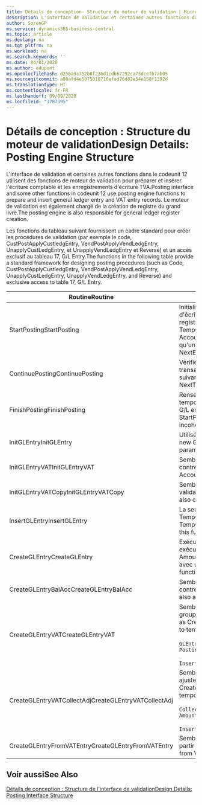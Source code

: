 ```yaml
---
title: Détails de conception- Structure du moteur de validation | Microsoft Docs
description: L'interface de validation et certaines autres fonctions dans le codeunit 12 utilisent des fonctions de moteur de validation pour préparer et insérer l'écriture comptable et les enregistrements d'écriture TVA. Le moteur de validation est également chargé de la création de registre du grand livre.
author: SorenGP
ms.service: dynamics365-business-central
ms.topic: article
ms.devlang: na
ms.tgt_pltfrm: na
ms.workload: na
ms.search.keywords: ''
ms.date: 04/01/2020
ms.author: edupont
ms.openlocfilehash: d256a3c752b8f236d1cdb67292ca73dcefb7ab05
ms.sourcegitcommit: a80afd4e5075018716efad76d82a54e158f1392d
ms.translationtype: HT
ms.contentlocale: fr-FR
ms.lasthandoff: 09/09/2020
ms.locfileid: "3787395"
---
```

# <a name="design-details-posting-engine-structure"></a><span data-ttu-id="979a7-104">Détails de conception : Structure du moteur de validation</span><span class="sxs-lookup"><span data-stu-id="979a7-104">Design Details: Posting Engine Structure</span></span>
<span data-ttu-id="979a7-105">L'interface de validation et certaines autres fonctions dans le codeunit 12 utilisent des fonctions de moteur de validation pour préparer et insérer l'écriture comptable et les enregistrements d'écriture TVA.</span><span class="sxs-lookup"><span data-stu-id="979a7-105">Posting interface and some other functions in codeunit 12 use posting engine functions to prepare and insert general ledger entry and VAT entry records.</span></span> <span data-ttu-id="979a7-106">Le moteur de validation est également chargé de la création de registre du grand livre.</span><span class="sxs-lookup"><span data-stu-id="979a7-106">The posting engine is also responsible for general ledger register creation.</span></span>  
  
 <span data-ttu-id="979a7-107">Les fonctions du tableau suivant fournissent un cadre standard pour créer les procédures de validation (par exemple le code, CustPostApplyCustledgEntry, VendPostApplyVendLedgEntry, UnapplyCustLedgEntry, et UnapplyVendLedgEntry et Reverse) et un accès exclusif au tableau 17, G/L Entry.</span><span class="sxs-lookup"><span data-stu-id="979a7-107">The functions in the following table provide a standard framework for designing posting procedures (such as Code, CustPostApplyCustledgEntry, VendPostApplyVendLedgEntry, UnapplyCustLedgEntry, UnapplyVendLedgEntry, and Reverse) and exclusive access to table 17, G/L Entry.</span></span>  
  
|<span data-ttu-id="979a7-108">Routine</span><span class="sxs-lookup"><span data-stu-id="979a7-108">Routine</span></span>|<span data-ttu-id="979a7-109">Désignation</span><span class="sxs-lookup"><span data-stu-id="979a7-109">Description</span></span>|  
|-------------|---------------------------------------|  
|<span data-ttu-id="979a7-110">StartPosting</span><span class="sxs-lookup"><span data-stu-id="979a7-110">StartPosting</span></span>|<span data-ttu-id="979a7-111">Initialise le tampon de validation TempGLEntryBuf, verrouille les tableaix d'écriture comptable et écriture TVA, et initialise la période de comptabilité, le registre de comptabilité et le taux de change.</span><span class="sxs-lookup"><span data-stu-id="979a7-111">Initializes posting buffer TempGLEntryBuf, locks G/L Entry and VAT Entry tables, and initializes Accounting Period, G/L Register, and Exchange Rate.</span></span> <span data-ttu-id="979a7-112">Ne devrait être appelé qu'une fois, alors NextEntryNo est 0.</span><span class="sxs-lookup"><span data-stu-id="979a7-112">Should be called only once, then NextEntryNo is 0.</span></span>|  
|<span data-ttu-id="979a7-113">ContinuePosting</span><span class="sxs-lookup"><span data-stu-id="979a7-113">ContinuePosting</span></span>|<span data-ttu-id="979a7-114">Vérifie et valide la TVA sur encaissement pour le précédent incrément de transaction NextTransactionNo et prépare la validation de la ligne suivante.</span><span class="sxs-lookup"><span data-stu-id="979a7-114">Checks and posts unrealized VAT for previous transaction increment NextTransactionNo and prepares post of next line.</span></span>|  
|<span data-ttu-id="979a7-115">FinishPosting</span><span class="sxs-lookup"><span data-stu-id="979a7-115">FinishPosting</span></span>|<span data-ttu-id="979a7-116">Renseigne la validation en insérant des écritures comptables à partir de tampon temporaire dans le tableau de base de données.</span><span class="sxs-lookup"><span data-stu-id="979a7-116">Completes posting by inserting G/L entries from temporary buffer into database table.</span></span> <span data-ttu-id="979a7-117">Toujours utilisé avec StartPosting.</span><span class="sxs-lookup"><span data-stu-id="979a7-117">Always used together with StartPosting.</span></span> <span data-ttu-id="979a7-118">Vérifie les incohérences.</span><span class="sxs-lookup"><span data-stu-id="979a7-118">Checks for inconsistencies.</span></span>|  
|<span data-ttu-id="979a7-119">InitGLEntry</span><span class="sxs-lookup"><span data-stu-id="979a7-119">InitGLEntry</span></span>|<span data-ttu-id="979a7-120">Utilisé pour lancer la nouvelle écriture comptable pour Gen.</span><span class="sxs-lookup"><span data-stu-id="979a7-120">Used to initialize new G/L entry for Gen.</span></span> <span data-ttu-id="979a7-121">Jnl Line.</span><span class="sxs-lookup"><span data-stu-id="979a7-121">Jnl Line.</span></span> <span data-ttu-id="979a7-122">Retourne GLEntry comme paramètre.</span><span class="sxs-lookup"><span data-stu-id="979a7-122">Returns GLEntry as parameter.</span></span>|  
|<span data-ttu-id="979a7-123">InitGLEntryVAT</span><span class="sxs-lookup"><span data-stu-id="979a7-123">InitGLEntryVAT</span></span>|<span data-ttu-id="979a7-124">Semblable à InitGLEntry, mais affecte également Numéro de compte contrepartie et SummarizeVAT.</span><span class="sxs-lookup"><span data-stu-id="979a7-124">Same as InitGLEntry, but also assigns Bal. Account No. and SummarizeVAT.</span></span>|  
|<span data-ttu-id="979a7-125">InitGLEntryVATCopy</span><span class="sxs-lookup"><span data-stu-id="979a7-125">InitGLEntryVATCopy</span></span>|<span data-ttu-id="979a7-126">Semblable à InitGLEntryVAT, mais copie également les données des groupes de validation de l'écriture TVA avant SummarizeVAT.</span><span class="sxs-lookup"><span data-stu-id="979a7-126">Similar to InitGLEntryVAT, but also copies posting groups data from VAT Entry before SummarizeVAT.</span></span>|  
|<span data-ttu-id="979a7-127">InsertGLEntry</span><span class="sxs-lookup"><span data-stu-id="979a7-127">InsertGLEntry</span></span>|<span data-ttu-id="979a7-128">La seule fonction qui insère l'écriture comptable dans le tableau TempGLEntryBuf global.</span><span class="sxs-lookup"><span data-stu-id="979a7-128">The only function that inserts G/L entry into global TempGLEntryBuf table.</span></span> <span data-ttu-id="979a7-129">Utilisez toujours cette fonction pour insérer.</span><span class="sxs-lookup"><span data-stu-id="979a7-129">Always use this function for insert.</span></span>|  
|<span data-ttu-id="979a7-130">CreateGLEntry</span><span class="sxs-lookup"><span data-stu-id="979a7-130">CreateGLEntry</span></span>|<span data-ttu-id="979a7-131">Exécute InitGLEntry, affecte le montant des devises supplémentaires, puis exécute InsertGLEntry.</span><span class="sxs-lookup"><span data-stu-id="979a7-131">Performs an InitGLEntry, assigns Additional Currency Amount, and then performs InsertGLEntry.</span></span> <span data-ttu-id="979a7-132">Remplace plusieurs lignes de code avec un seul appel de fonction.</span><span class="sxs-lookup"><span data-stu-id="979a7-132">Replaces several lines of code with a single function call.</span></span>|  
|<span data-ttu-id="979a7-133">CreateGLEntryBalAcc</span><span class="sxs-lookup"><span data-stu-id="979a7-133">CreateGLEntryBalAcc</span></span>|<span data-ttu-id="979a7-134">Semblable à CreateGLEntry, mais affecte également Type de compte contrepartie et Numéro de compte contrepartie.</span><span class="sxs-lookup"><span data-stu-id="979a7-134">Same as CreateGLEntry, but also assigns Bal. Account Type and Bal. Account No.</span></span>|  
|<span data-ttu-id="979a7-135">CreateGLEntryVAT</span><span class="sxs-lookup"><span data-stu-id="979a7-135">CreateGLEntryVAT</span></span>|<span data-ttu-id="979a7-136">Semblable à CreateGLEntry, mais avec le traitement supplémentaire pour les groupes de validation et l'enregistrement sur un tampon TVA temporaire :</span><span class="sxs-lookup"><span data-stu-id="979a7-136">Same as CreateGLEntry, but with additional processing for posting groups and saving to temporary VAT buffer:</span></span><br /><br /> `GLEntry.CopyPostingGroupsFromDtldCVBuf(DtldCVLedgEntryBuf,GenJnlLine."Gen. Posting Type");`<br /><br /> `InsertVATEntriesFromTemp(DtldCVLedgEntryBuf,GLEntry);`|  
|<span data-ttu-id="979a7-137">CreateGLEntryVATCollectAdj</span><span class="sxs-lookup"><span data-stu-id="979a7-137">CreateGLEntryVATCollectAdj</span></span>|<span data-ttu-id="979a7-138">Semblable à CreateGLEntry, mais avec la collection supplémentaire des ajustements et l'enregistrement sur un tampon TVA temporaire :</span><span class="sxs-lookup"><span data-stu-id="979a7-138">Same as CreateGLEntry, but with additional collection of adjustments and saving to temporary VAT buffer:</span></span><br /><br /> `CollectAdjustment(AdjAmount,GLEntry.Amount,GLEntry."Additional-Currency Amount",OriginalDateSet);`<br /><br /> `InsertVATEntriesFromTemp(DtldCVLedgEntryBuf,GLEntry);`|  
|<span data-ttu-id="979a7-139">CreateGLEntryFromVATEntry</span><span class="sxs-lookup"><span data-stu-id="979a7-139">CreateGLEntryFromVATEntry</span></span>|<span data-ttu-id="979a7-140">Semblable à CreateGLEntry, mais copie également les groupes de validation à partir de l'écriture TVA.</span><span class="sxs-lookup"><span data-stu-id="979a7-140">Same as CreateGLEntry, but also copies posting groups from VAT entry.</span></span>|  
  
## <a name="see-also"></a><span data-ttu-id="979a7-141">Voir aussi</span><span class="sxs-lookup"><span data-stu-id="979a7-141">See Also</span></span>  
 [<span data-ttu-id="979a7-142">Détails de conception : Structure de l'interface de validation</span><span class="sxs-lookup"><span data-stu-id="979a7-142">Design Details: Posting Interface Structure</span></span>](design-details-posting-interface-structure.md)